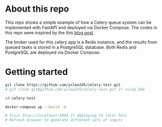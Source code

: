 # About this repo
This repo shows a simple example of how a Celery queue system can be implemented with FastAPI and deployed via Docker Compose. The codes in this repo were inspired by the this [blog post](https://testdriven.io/blog/fastapi-and-celery/).

The broker used for this celery app is a Redis instance, and the results from queued tasks is stored in a PostgreSQL database. Both Redis and PostgreSQL are deployed via Docker Compose.

# Getting started
```bash
git clone https://github.com/yxlee245/celery-test.git
# git clone git@github.com:yxlee245/celery-test.git if using SSH

cd celery-test

docker-compose up --build -d

# Visit http://localhost:8004 if deploying to local host
# Refresh browser to generate different sets of inputs
```

